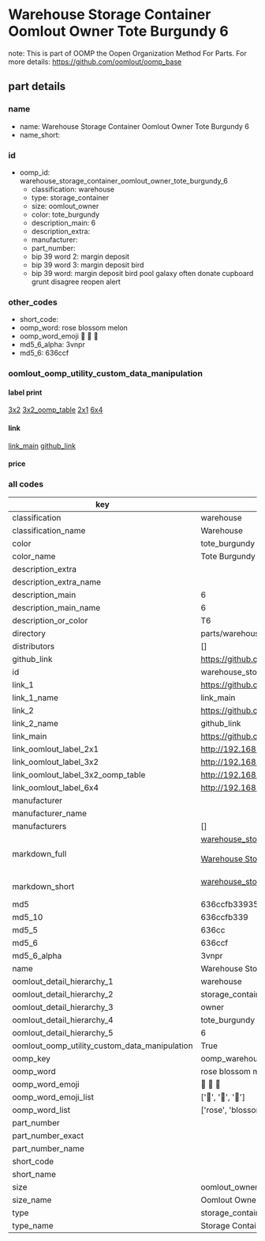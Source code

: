 # Warehouse Storage Container Oomlout Owner Tote Burgundy 6  

note: This is part of OOMP the Oopen Organization Method For Parts. For more details: https://github.com/oomlout/oomp_base

##  part details





### name
* name: Warehouse Storage Container Oomlout Owner Tote Burgundy 6
* name_short: 
### id
* oomp_id: warehouse_storage_container_oomlout_owner_tote_burgundy_6
  * classification: warehouse
  * type: storage_container
  * size: oomlout_owner
  * color: tote_burgundy
  * description_main: 6
  * description_extra: 
  * manufacturer: 
  * part_number: 
  * bip 39 word 2: margin deposit
  * bip 39 word 3: margin deposit bird
  * bip 39 word: margin deposit bird pool galaxy often donate cupboard grunt disagree reopen alert

### other_codes
* short_code: 
* oomp_word: rose blossom melon
* oomp_word_emoji :rose: :blossom: :melon:
* md5_6_alpha: 3vnpr
* md5_6: 636ccf






### oomlout_oomp_utility_custom_data_manipulation
#### label print
[3x2](http://192.168.1.245:1112/?label=oomp%203vnpr)
[3x2_oomp_table](http://192.168.1.107:1112/?label=oomp%203vnpr)
[2x1](http://192.168.1.242:1112/?label=oomp%203vnpr)
[6x4](http://192.168.1.55:1112/?label=oomp%203vnpr)    

#### link

[link_main](https://github.com/oomlout/oomlout_oomp_current_version_messy/tree/main/parts/warehouse_storage_container_oomlout_owner_tote_burgundy_6) [github_link](https://github.com/oomlout/oomlout_oomp_part_src/tree/main/parts/warehouse_storage_container_oomlout_owner_tote_burgundy_6)                             

#### price







### all codes 
| key | value |  
| --- | --- |  
| classification | warehouse |  
| classification_name | Warehouse |  
| color | tote_burgundy |  
| color_name | Tote Burgundy |  
| description_extra |  |  
| description_extra_name |  |  
| description_main | 6 |  
| description_main_name | 6 |  
| description_or_color | T6 |  
| directory | parts/warehouse_storage_container_oomlout_owner_tote_burgundy_6 |  
| distributors | [] |  
| github_link | https://github.com/oomlout/oomlout_oomp_part_src/tree/main/parts/warehouse_storage_container_oomlout_owner_tote_burgundy_6 |  
| id | warehouse_storage_container_oomlout_owner_tote_burgundy_6 |  
| link_1 | https://github.com/oomlout/oomlout_oomp_current_version_messy/tree/main/parts/warehouse_storage_container_oomlout_owner_tote_burgundy_6 |  
| link_1_name | link_main |  
| link_2 | https://github.com/oomlout/oomlout_oomp_part_src/tree/main/parts/warehouse_storage_container_oomlout_owner_tote_burgundy_6 |  
| link_2_name | github_link |  
| link_main | https://github.com/oomlout/oomlout_oomp_current_version_messy/tree/main/parts/warehouse_storage_container_oomlout_owner_tote_burgundy_6 |  
| link_oomlout_label_2x1 | http://192.168.1.242:1112/?label=oomp%203vnpr |  
| link_oomlout_label_3x2 | http://192.168.1.245:1112/?label=oomp%203vnpr |  
| link_oomlout_label_3x2_oomp_table | http://192.168.1.107:1112/?label=oomp%203vnpr |  
| link_oomlout_label_6x4 | http://192.168.1.55:1112/?label=oomp%203vnpr |  
| manufacturer |  |  
| manufacturer_name |  |  
| manufacturers | [] |  
| markdown_full | [warehouse_storage_container_oomlout_owner_tote_burgundy_6](https://github.com/oomlout/oomlout_oomp_current_version_messy/tree/main/parts/warehouse_storage_container_oomlout_owner_tote_burgundy_6)<br>[](https://github.com/oomlout/oomlout_oomp_current_version_messy/tree/main/parts/warehouse_storage_container_oomlout_owner_tote_burgundy_6)<br>[Warehouse Storage Container Oomlout Owner Tote Burgundy 6](https://github.com/oomlout/oomlout_oomp_current_version_messy/tree/main/parts/warehouse_storage_container_oomlout_owner_tote_burgundy_6)<br><br> |  
| markdown_short | [warehouse_storage_container_oomlout_owner_tote_burgundy_6](https://github.com/oomlout/oomlout_oomp_current_version_messy/tree/main/parts/warehouse_storage_container_oomlout_owner_tote_burgundy_6)<br><br> |  
| md5 | 636ccfb33935c82266af7a802d0ec43f |  
| md5_10 | 636ccfb339 |  
| md5_5 | 636cc |  
| md5_6 | 636ccf |  
| md5_6_alpha | 3vnpr |  
| name | Warehouse Storage Container Oomlout Owner Tote Burgundy 6 |  
| oomlout_detail_hierarchy_1 | warehouse |  
| oomlout_detail_hierarchy_2 | storage_container |  
| oomlout_detail_hierarchy_3 | owner |  
| oomlout_detail_hierarchy_4 | tote_burgundy |  
| oomlout_detail_hierarchy_5 | 6 |  
| oomlout_oomp_utility_custom_data_manipulation | True |  
| oomp_key | oomp_warehouse_storage_container_oomlout_owner_tote_burgundy_6 |  
| oomp_word | rose blossom melon |  
| oomp_word_emoji | :rose: :blossom: :melon: |  
| oomp_word_emoji_list | [':rose:', ':blossom:', ':melon:'] |  
| oomp_word_list | ['rose', 'blossom', 'melon'] |  
| part_number |  |  
| part_number_exact |  |  
| part_number_name |  |  
| short_code |  |  
| short_name |  |  
| size | oomlout_owner |  
| size_name | Oomlout Owner |  
| type | storage_container |  
| type_name | Storage Container |  
